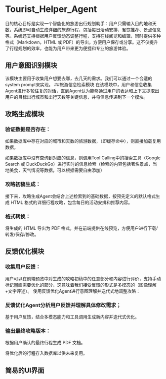 # Tourist_Helper_Agent
目的核心目标是实现一个智能化的旅游出行规划助手：用户只需输入目的地和天数，系统即可自动生成详细的旅游行程，包括每日活动安排、餐饮推荐、景点信息等。系统还支持根据用户反馈动态调整行程，支持在线阅览和编辑，同时提供多种格式（Markdown，HTML 或 PDF）的导出，方便用户保存或分享。这不仅提升了行程规划的效率，也能为用户带来更为便捷和专业的旅游体验。
## 用户意图识别模块
该模块主要用于收集用户想要去哪，去几天的需求。我们可以通过一个合适的system prompt来实现。
##旅游信息检索模块
在该模块中，用户和信息收集Agent进行多轮往复的对话，直到Agent认为能够通过用户的表达和上下文提取出用户的目标出行城市和出行天数等关键信息，并将信息传递到下一个模块。
## 攻略生成模块
### 验证数据是否存在：

如果数据库中存在对应的城市和天数的旅游数据，（即缓存命中），则直接加载复用数据。

如果数据库中没有查询到对应的信息，则调用Tool Calling中的搜索工具（Google Search 或 DuckDuckGo）进行实时的信息检索（检索的内容包括著名景点，当地美食，天气情况等数据，可以根据需要自由添加）

### 攻略初稿生成：

接下来，攻略生成Agent会结合上述检索到的基础数据，按预先定义的默认格式生成 HTML 格式的详细行程攻略，包含每日的活动安排和推荐内容。
### 格式转换：

将生成的 HTML 导出为 PDF 格式，并在前端提供在线预览，方便用户进行下载/转发/保存/修改。
## 反馈优化模块
### 收集用户反馈：

用户可以在前端预览中对生成的攻略初稿中的任意部分和内容进行评价，支持手动标记圈画需要优化的部分，这意味着我们接受反馈的形式是多模态的（图像理解+文字评述）。
使用反馈优化Agent进行意图理解并迭代式地调整攻略：

### 反馈优化Agent分析用户反馈并理解具体修改需求；

基于用户反馈，结合多模态能力和工具调用生成新内容并迭代式优化。

### 输出最终攻略版本：

根据用户确认的最终行程生成 PDF 文档。

将优化后的行程存入数据库以供未来复用。
## 简易的UI界面
